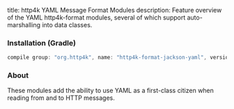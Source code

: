 title: http4k YAML Message Format Modules
description: Feature overview of the YAML http4k-format modules, several of which support auto-marshalling into data classes.

### Installation (Gradle)

```groovy
compile group: "org.http4k", name: "http4k-format-jackson-yaml", version: "3.252.0"
```

### About
These modules add the ability to use YAML as a first-class citizen when reading from and to HTTP messages. 

[http4k]: https://http4k.org
